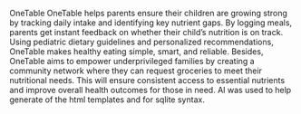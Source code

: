 OneTable
OneTable helps parents ensure their children are growing strong by tracking daily intake and identifying key nutrient gaps. By logging meals, parents get instant feedback on whether their child’s nutrition is on track. Using pediatric dietary guidelines and personalized recommendations, OneTable makes healthy eating simple, smart, and reliable. Besides, OneTable aims to empower underprivileged families by creating a community network where they can request groceries to meet their nutritional needs. This will ensure consistent access to essential nutrients and improve overall health outcomes for those in need.
AI was used to help generate of the html templates and for sqlite syntax.
